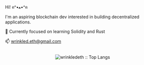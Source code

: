 Hi! ฅ^•ﻌ•^ฅ

I'm an aspiring blockchain dev interested in building decentralized applications.

🌱 Currently focused on learning Solidity and Rust

📫 wrinkled.eth@gmail.com


<h2 align="center"> </h2>

<p align="center"><img src="https://github-readme-stats.vercel.app/api/top-langs/?username=wrinkledeth&langs_count=10&theme=tokyonight&layout=compact" alt="wrinkledeth :: Top Langs" /></p>

<!---

<p align="center"><img src="https://github-readme-stats.vercel.app/api?username=wrinkledeth&show_icons=true&theme=synthwave" alt="duguosheng :: Profile Stats" /></p>

WrinkledEth/WrinkledEth is a ✨ special ✨ repository because its `README.md` (this file) appears on your GitHub profile.
You can click the Preview link to take a look at your changes.
--->



